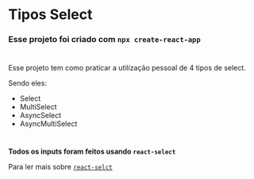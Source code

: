# Tipos Select

### Esse projeto foi criado com `npx create-react-app`

#

Esse projeto tem como praticar a utilízação pessoal de 4 tipos de select.

Sendo eles:

- Select
- MultiSelect
- AsyncSelect
- AsyncMultiSelect

#

**Todos os inputs foram feitos usando `react-select`**

Para ler mais sobre [`react-selct`](hhttps://react-select.com/home)
